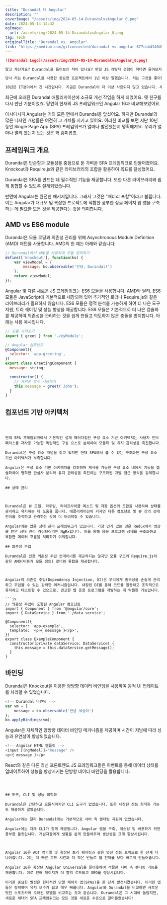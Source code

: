 ```yaml
---
title: "Durandal 대 Angular"
description: ""
coverImage: "/assets/img/2024-05-14-DurandalvsAngular_0.png"
date: 2024-05-14 14:32
ogImage: 
  url: /assets/img/2024-05-14-DurandalvsAngular_0.png
tag: Tech
originalTitle: "Durandal vs. Angular"
link: "https://medium.com/gitconnected/durandal-vs-angular-677cb4d14045"
---
```



```markdown
![Durandal Logo](/assets/img/2024-05-14-DurandalvsAngular_0.png)

알고 계신가요? Durandal을 들어보신 적이 있나요? 만일 JS 개발자 경험이 적다면 들어보지 못했을 것입니다. 10년 전에 이것은 인기 있는 싱글 페이지 앱 (SPA) 프레임워크였습니다.

당시 저는 Durandal을 사용한 중요한 프로젝트에서 1년 이상 일했습니다. 저는 그것을 좋아했어요. 작고, 유연하며 확장하기 쉬웠습니다.

10년은 IT분야에서 긴 시간입니다. 지금은 Durandal이 더 이상 사용되지 않고 있습니다. 새로운 세대의 프런트 엔드 JS 프레임워크가 웹 애플리케이션의 세계를 지배하고 있습니다.
```



최근에 오래된 Durandal 애플리케이션에 소규모 개선 작업을 하게 되었어요. 옛 친구를 다시 만난 기분이었죠. 당연히 현재의 JS 프레임워크인 Angular 16과 비교해보았어요.

아시다시피 Angular는 거의 모든 면에서 Durandal을 앞섰어요. 하지만 Durandal의 많은 디자인 개념들은 여전히 그 가치를 지키고 있어요. 이러한 비교를 보면 지난 10년 동안 Single Page App (SPA) 프레임워크가 얼마나 발전했는지 명확해져요. 우리가 얼마나 멀리 왔는지 보는 것은 꽤 흥미롭죠.

## 프레임워크 개요

Durandal은 단순함과 모듈성을 중점으로 둔 가벼운 SPA 프레임워크로 만들어졌어요. Knockout과 Require.js와 같은 라이브러리의 조합을 활용하여 목표를 달성했어요.



Durandal은 SPA를 만드는 데 필수적인 기능을 제공합니다. 또한 다른 라이브러리와 쉽게 통합할 수 있도록 설계되었습니다.

반면에 Angular는 완전한 패키지입니다. 그래서 그것은 "배터리 포함"이라고 불립니다. 이는 Angular가 대규모 및 복잡한 프로젝트에 적합한 풍부한 싱글 페이지 웹 앱을 구축하는 데 필요한 모든 것을 제공한다는 것을 의미합니다.

## AMD vs ES6 module

Durandal은 모듈 로딩과 의존성 관리를 위해 Asynchronous Module Definition (AMD) 패턴을 사용합니다. AMD의 한 예는 아래와 같습니다:



```js
// Durandal에서 AMD를 사용하여 모듈 정의하기
define(['knockout'], function(ko) {
    var viewModel = {
        message: ko.observable('안녕, Durandal!')
    };
    return viewModel;
});
```

Angular 및 다른 새로운 JS 프레임워크는 ES6 모듈을 사용합니다. AMD와 달리, ES6 모듈은 JavaScript에 기본적으로 내장되어 있어 추가적인 로더나 Require.js와 같은 라이브러리가 필요하지 않습니다. ES6 모듈은 정적 분석을 가능하게 하여 더 나은 도구 지원, 트리 쉐이킹 및 성능 향상을 제공합니다. ES6 모듈은 기본적으로 더 나은 캡슐화를 제공하여 의존성을 관리하는 것을 쉽게 만들고 의도하지 않은 충돌을 방지합니다. 아래는 사용 예시입니다.

```js
// 모듈 가져오기
import { greet } from './myModule';

// Angular 컴포넌트
@Component({
  selector: 'app-greeting',
})
export class GreetingComponent {
  message: string;

  constructor() {
    // 가져온 함수 사용하기
    this.message = greet('John');
  }
}
```

## 컴포넌트 기반 아키텍처
```



현대 SPA 프레임워크에서 기본적인 설계 패러다임인 구성 요소 기반 아키텍처는 사용자 인터페이스를 재사용 가능한 독립적인 구성 요소로 분해하여 모듈화 및 유지 관리성을 촉진합니다.

Durandal은 구성 요소 개념을 갖고 있지만 현대 SPA에서 볼 수 있는 구조화된 구성 요소 기반 아키텍처가 부족합니다.

Angular은 구성 요소 기반 아키텍처를 강조하며 재사용 가능한 구성 요소 내에서 기능을 캡슐화하여 명확한 관심사 분리와 유지 관리성을 촉진하는 구조화된 개발 접근 방식을 강제합니다.

## 상태 관리



Durandal은 뷰 모델, 라우팅, 라이프사이클 메소드 및 저장 옵션의 조합을 사용하여 상태를 관리하고 유지하는 데 도움을 줍니다. 애플리케이션이 커지면 다른 컴포넌트 및 뷰 간의 상태 전이를 추적하고 관리하는 것이 더 어려워질 수 있습니다.

Angular에는 많은 상태 관리 프레임워크가 있습니다. 가장 인기 있는 것은 Redux에서 영감을 받은 상태 관리 라이브러리인 NgRx입니다. 이를 통해 응용 프로그램 상태를 구조화하고 복잡한 데이터 흐름을 처리하기 쉬워집니다.

## 의존성 주입

Durandal은 전용 의존성 주입 컨테이너를 제공하지는 않지만 모듈 구조와 Require.js와 같은 AMD(비동기 모듈 정의) 로더와 통합을 제공합니다.



Angular의 의존성 주입(Dependency Injection, DI)은 우리에게 종속성을 손쉽게 관리하고 주입할 수 있는 강력한 메커니즘입니다. 내장된 DI를 통해 코드를 깔끔하고 조직적으로 유지하고 테스트할 수 있으므로, 견고한 웹 응용 프로그램을 개발하는 데 탁월한 기능입니다.

```js
// 의존성 주입이 포함된 Angular 컴포넌트
import { Component } from '@angular/core';
import { DataService } from './data.service';

@Component({
  selector: 'app-example',
  template: '<p>{ message }</p>',
})
export class ExampleComponent {
  constructor(private dataService: DataService) {
    this.message = this.dataService.getMessage();
  }
}
```

## 바인딩

Durandal은 Knockout을 이용한 양방향 데이터 바인딩을 사용하여 동적 UI 업데이트를 처리할 수 있었습니다.



```js
<!-- Durandal 바인딩 -->
var vm = {
    message = ko.observable('안녕 세상아')
};
ko.applyBindings(vm);
```

Angular은 자체적인 양방향 데이터 바인딩 메커니즘을 제공하며 시간이 지남에 따라 성능과 유연성이 향상되었습니다.

```js
<!-- Angular HTML 템플릿 -->
<input [(ngModel)]="message" />
<p>{ message }</p>
```

React와 같은 다른 최신 프론트엔드 JS 프레임워크들은 이벤트를 통해 데이터 상태를 업데이트하여 성능을 향상시키는 단방향 데이터 바인딩을 활용합니다.
```



## 도구, CLI 및 성능 최적화

Durandal은 간단하고 모듈식이지만 CLI 도구가 없었습니다. 또한 내장된 성능 최적화 기능도 제공하지 않았습니다.

Angular와는 달리 Durandal에는 기본적으로 서버 측 렌더링 지원이 없었습니다.

Angular에는 자체 CLI가 함께 제공됩니다. Angular 앱을 구축, 테스팅 및 배포하기 위한 풍부한 툴킷입니다. 개발자들에게 생활을 쉽게 만들어주며 생산성을 크게 향상시킵니다.



Angular 16은 AOT 컴파일 및 향상된 트리 쉐이킹과 같은 멋진 성능 트릭으로 한 단계 더 나아갑니다. 이는 더 빠른 로드 시간과 더 작은 번들로 앱 전체를 보다 빠르게 만들어줍니다. 

Angular 16은 향상된 Angular Universal을 롤아웃하여 적절한 서버 측 렌더링 기능을 제공합니다. 이로 인해 페이지가 더 빨리 로드되고 SEO를 향상시킵니다.

이러한 중요한 발전은 현대적인 단일 페이지 앱(SPAs)을 한 단계 발전시켰습니다. 이러한 앱들은 강력하며 유지 보수가 쉽고 매우 빠릅니다. Angular와 Durandal을 비교하면 새로운 멋진 스포츠카와 오래된 모델을 비교하는 것과 같습니다. Durandal은 그 시대에 놀랍지만, 새로운 세대의 SPA 프레임워크는 모든 것을 새로운 수준으로 끌어올렸습니다!